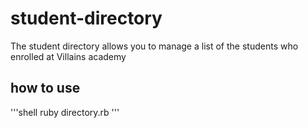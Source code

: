 # student-directory

The student directory allows you to manage a list of the students who enrolled at Villains academy

## how to use ##

'''shell
ruby directory.rb
'''

